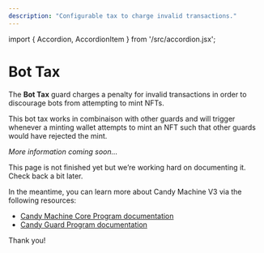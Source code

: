 ```yaml
---
description: "Configurable tax to charge invalid transactions."
---
```


import { Accordion, AccordionItem } from '/src/accordion.jsx';

# Bot Tax

The **Bot Tax** guard charges a penalty for invalid transactions in order to discourage bots from attempting to mint NFTs.

This bot tax works in combinaison with other guards and will trigger whenever a minting wallet attempts to mint an NFT such that other guards would have rejected the mint.

*More information coming soon…*

This page is not finished yet but we’re working hard on documenting it. Check back a bit later.

In the meantime, you can learn more about Candy Machine V3 via the following resources:

- [Candy Machine Core Program documentation](https://github.com/metaplex-foundation/metaplex-program-library/tree/master/candy-machine-core/program)
- [Candy Guard Program documentation](https://github.com/metaplex-foundation/mpl-candy-guard)

Thank you!
